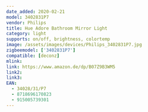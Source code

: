 ```yaml
---
date_added: 2020-02-21
model: 3402831P7
vendor: Philips
title: Hue Adore Bathroom Mirror Light
category: light
supports: on/off, brightness, colortemp
image: /assets/images/devices/Philips_3402831P7.jpg
zigbeemodel: ['3402831P7']
compatible: [deconz]
mlink: 
link: https://www.amazon.de/dp/B07Z9B3WM5
link2: 
link3: 
EAN: 
  - 34028/31/P7
  - 8718696170823
  - 915005739301
---
```

